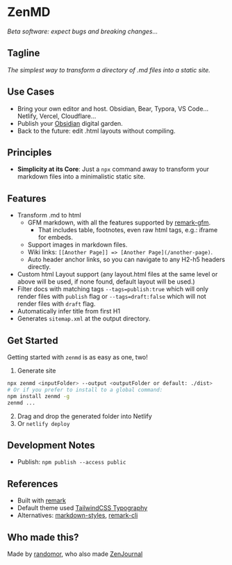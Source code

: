 # ZenMD

_Beta software: expect bugs and breaking changes..._

## Tagline
_The simplest way to transform a directory of .md files into a static site._

## Use Cases
- Bring your own editor and host. Obsidian, Bear, Typora, VS Code... Netlify, Vercel, Cloudflare...
- Publish your [Obsidian](https://obsidian.md/) digital garden.
- Back to the future: edit .html layouts without compiling.

## Principles
- **Simplicity at its Core**: Just a `npx` command away to transform your markdown files into a minimalistic static site.

## Features
- Transform .md to html
  - GFM markdown, with all the features supported by [remark-gfm](https://github.com/remarkjs/remark-gfm).
    - That includes table, footnotes, even raw html tags, e.g.: iframe for embeds.
  - Support images in markdown files.
  - Wiki links: `[[Another Page]] => [Another Page](/another-page)`.
  - Auto header anchor links, so you can navigate to any H2-h5 headers directly.
- Custom html Layout support (any layout.html files at the same level or above will be used, if none found, default layout will be used.)
- Filter docs with matching tags `--tags=publish:true` which will only render files with `publish` flag or `--tags=draft:false` which will not render files with `draft` flag.
- Automatically infer title from first H1
- Generates `sitemap.xml` at the output directory.

## Get Started

Getting started with `zenmd` is as easy as one, two!

1. Generate site
  ```bash
  npx zenmd <inputFolder> --output <outputFolder or default: ./dist>
  # Or if you prefer to install to a global command:
  npm install zenmd -g
  zenmd ...
  ```
2. Drag and drop the generated folder into Netlify
2. Or `netlify deploy`

## Development Notes
- Publish: `npm publish --access public`

## References
- Built with [remark](https://github.com/remarkjs/remark)
- Default theme used [TailwindCSS Typography](https://tailwindcss.com/docs/typography-plugin)
- Alternatives: [markdown-styles](https://github.com/mixu/markdown-styles), [remark-cli](https://www.npmjs.com/package/remark-cli)


## Who made this?
Made by [randomor](https://x.com/randomor), who also made [ZenJournal](https://thezenjournal.com) 